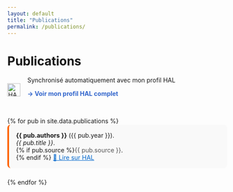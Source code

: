 ```yaml
---
layout: default
title: "Publications"
permalink: /publications/
--- 
```


# Publications 


<!-- ==============================
     Section : entête de la page
     ============================== -->
<div style="display: flex; align-items: center; gap: 1rem; margin-bottom: 2rem;">
  <!-- Logo HAL -->
 <a href="https://cv.hal.science/federzoni-silvia?langChosen=fr" target="_blank">
   <img src="https://hal.science/assets/img/hal-logo-header.png" alt="HAL" style="height: 30px;">
</a>
  <div>
    <p style="margin: 0;">Synchronisé automatiquement avec mon profil HAL</p>
    <p><a href="[https://hal.archives-ouvertes.fr/silvia-federzoni](https://cv.hal.science/federzoni-silvia?langChosen=fr"
          target="_blank"
          style="color: #3366cc; text-decoration: none; font-weight: bold;">
          → Voir mon profil HAL complet
       </a></p>
  </div>
</div>

<!-- ==============================
     Section : liste des publications
     ============================== -->
<ul style="list-style-type: none; padding: 0;">
{% for pub in site.data.publications %}
  <li style="margin-bottom: 1.5rem; padding: 1rem; border-left: 4px solid #ff6600; background: #f9f9f9; border-radius: 8px;">
    <strong>{{ pub.authors }}</strong> ({{ pub.year }}).<br>
    <em>{{ pub.title }}</em>.<br>
    {% if pub.source %}<span style="color: #555;">{{ pub.source }}</span>.<br>{% endif %}
    <a href="{{ pub.link }}" target="_blank" style="color: #0066cc;">🔗 Lire sur HAL</a>
  </li>
{% endfor %}
</ul>


<script>
/* ==========================================================
   Script pour récupérer automatiquement les publications HAL
   Auteur : ChatGPT x Silvia Federzoni
   ========================================================== */

async function loadHALPublications() {
  const halId = "silvia-federzoni"; // Identifiant HAL (adapter si besoin)
  const url = `https://api.archives-ouvertes.fr/search/?q=authIdHal_s:${halId}&fl=title_s,authFullName_s,producedDateY_i,docType_s,label_bibtex,linkExtUrl_s&rows=50&sort=producedDateY_i desc`;

  try {
    const response = await fetch(url);
    const data = await response.json();
    const container = document.getElementById('hal-publications');

    container.innerHTML = ''; // On vide le contenu initial

    if (!data.response || data.response.numFound === 0) {
      container.innerHTML = "<p>Aucune publication trouvée sur HAL.</p>";
      return;
    }

    // Construction des blocs de publications
    data.response.docs.forEach(pub => {
      const title = pub.title_s || "Titre non disponible";
      const authors = pub.authFullName_s ? pub.authFullName_s.join(', ') : "Auteurs inconnus";
      const year = pub.producedDateY_i || "";
      const type = pub.docType_s || "";
      const link = pub.linkExtUrl_s ? pub.linkExtUrl_s[0] : null;

      const div = document.createElement('div');
      div.classList.add('publication');
      div.style.marginBottom = '1.2rem';
      div.style.padding = '0.5rem 0';
      div.style.borderBottom = '1px solid #ddd';

      div.innerHTML = `
        <strong>${title}</strong><br>
        <em>${authors}</em> — ${type} (${year})<br>
        ${link ? `<a href="${link}" target="_blank">↗ Voir sur HAL</a>` : ""}
      `;

      container.appendChild(div);
    });

  } catch (error) {
    document.getElementById('hal-publications').innerHTML =
      "<p>❌ Erreur lors du chargement des publications HAL.</p>";
    console.error("Erreur HAL API :", error);
  }
}

// Exécuter le script quand la page est chargée
document.addEventListener('DOMContentLoaded', loadHALPublications);
</script>


